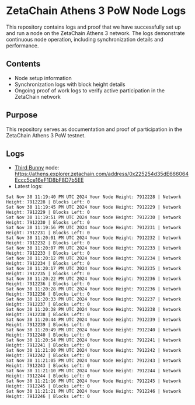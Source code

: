 # ZetaChain Athens 3 PoW Node Logs
This repository contains logs and proof that we have successfully set up and run a node on the ZetaChain Athens 3 network. The logs demonstrate continuous node operation, including synchronization details and performance.

## Contents
- Node setup information
- Synchronization logs with block height details
- Ongoing proof of work logs to verify active participation in the ZetaChain network

## Purpose
This repository serves as documentation and proof of participation in the ZetaChain Athens 3 PoW testnet.

## Logs

- [Third Bunny](https://thirdbunny.xyz/) node: https://athens.explorer.zetachain.com/address/0x225254d35dE666064Eccc5ce16eF1D8bF8D7b5EE
- Latest logs:
```
Sat Nov 30 11:19:40 PM UTC 2024 Your Node Height: 7912228 | Network Height: 7912228 | Blocks Left: 0
Sat Nov 30 11:19:45 PM UTC 2024 Your Node Height: 7912229 | Network Height: 7912229 | Blocks Left: 0
Sat Nov 30 11:19:51 PM UTC 2024 Your Node Height: 7912230 | Network Height: 7912230 | Blocks Left: 0
Sat Nov 30 11:19:56 PM UTC 2024 Your Node Height: 7912231 | Network Height: 7912231 | Blocks Left: 0
Sat Nov 30 11:20:01 PM UTC 2024 Your Node Height: 7912232 | Network Height: 7912232 | Blocks Left: 0
Sat Nov 30 11:20:07 PM UTC 2024 Your Node Height: 7912233 | Network Height: 7912233 | Blocks Left: 0
Sat Nov 30 11:20:12 PM UTC 2024 Your Node Height: 7912234 | Network Height: 7912234 | Blocks Left: 0
Sat Nov 30 11:20:17 PM UTC 2024 Your Node Height: 7912235 | Network Height: 7912235 | Blocks Left: 0
Sat Nov 30 11:20:22 PM UTC 2024 Your Node Height: 7912236 | Network Height: 7912236 | Blocks Left: 0
Sat Nov 30 11:20:28 PM UTC 2024 Your Node Height: 7912236 | Network Height: 7912236 | Blocks Left: 0
Sat Nov 30 11:20:33 PM UTC 2024 Your Node Height: 7912237 | Network Height: 7912237 | Blocks Left: 0
Sat Nov 30 11:20:38 PM UTC 2024 Your Node Height: 7912238 | Network Height: 7912238 | Blocks Left: 0
Sat Nov 30 11:20:44 PM UTC 2024 Your Node Height: 7912239 | Network Height: 7912239 | Blocks Left: 0
Sat Nov 30 11:20:49 PM UTC 2024 Your Node Height: 7912240 | Network Height: 7912240 | Blocks Left: 0
Sat Nov 30 11:20:54 PM UTC 2024 Your Node Height: 7912241 | Network Height: 7912241 | Blocks Left: 0
Sat Nov 30 11:21:00 PM UTC 2024 Your Node Height: 7912242 | Network Height: 7912242 | Blocks Left: 0
Sat Nov 30 11:21:05 PM UTC 2024 Your Node Height: 7912243 | Network Height: 7912243 | Blocks Left: 0
Sat Nov 30 11:21:10 PM UTC 2024 Your Node Height: 7912244 | Network Height: 7912244 | Blocks Left: 0
Sat Nov 30 11:21:16 PM UTC 2024 Your Node Height: 7912245 | Network Height: 7912245 | Blocks Left: 0
Sat Nov 30 11:21:21 PM UTC 2024 Your Node Height: 7912246 | Network Height: 7912246 | Blocks Left: 0
```
